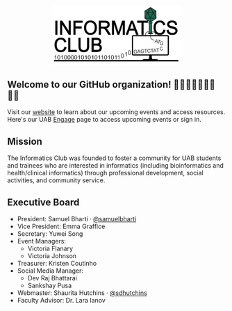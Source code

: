 <p align="center">
  <img width="300" height="auto" src="https://github.com/informaticsclub/.github/blob/main/assets/InformaticsClubAltLogoTransparent.png">
</p>

## Welcome to our GitHub organization! 👋👋🏻👋🏽👋🏾👋🏿
<p>Visit our <a href="https://informaticsclub.github.io/" target="_blank">website</a> to learn about our upcoming events and access resources. Here's our UAB <a href="https://uab.campuslabs.com/engage/organization/informaticsclub" target="_blank">Engage</a> page to access upcoming events or sign in. </p>

## Mission
The Informatics Club was founded to foster a community for UAB students and trainees who are interested in informatics (including bioinformatics and health/clinical informatics) through professional development, social activities, and community service.

## Executive Board

- President: Samuel Bharti · [@samuelbharti](https://github.com/samuelbharti)
- Vice President: Emma Graffice
- Secretary: Yuwei Song
- Event Managers:
  - Victoria Flanary
  - Victoria Johnson
- Treasurer: Kristen Coutinho
- Social Media Manager:
  - Dev Raj Bhattarai
  - Sankshay Pusa
- Webmaster: Shaurita Hutchins · [@sdhutchins](https://github.com/sdhutchins)
- Faculty Advisor: Dr. Lara Ianov


